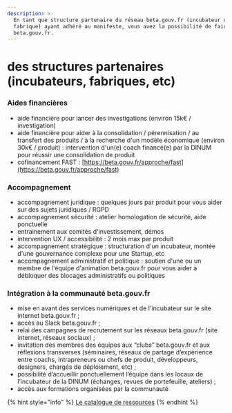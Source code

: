 ```yaml
---
description: >-
  En tant que structure partenaire du réseau beta.gouv.fr (incubateur ou
  fabrique) ayant adhéré au manifeste, vous avez la possibilité de faire appel à
  beta.gouv.fr.
---
```


# des structures partenaires \(incubateurs, fabriques, etc\)

### Aides financières

* aide financière pour lancer des investigations \(environ 15k€ / investigation\)
* aide financière pour aider à la consolidation / pérennisation / au transfert des produits / à la recherche d'un modèle économique \(environ 30k€ / produit\) : intervention d'un\(e\) coach financé\(e\) par la DINUM pour réussir une consolidation de produit 
* cofinancement FAST : [https://beta.gouv.fr/approche/fast](https://beta.gouv.fr/approche/fast)

### Accompagnement

* accompagnement juridique : quelques jours par produit pour vous aider sur des sujets juridiques / RGPD
* accompagnement sécurité : atelier homologation de sécurité, aide ponctuelle
* entrainement aux comités d'investissement, démos
* intervention UX / accessibilité  : 2 mois max par produit
* accompagnement stratégique : structuration d'un incubateur, montée d'une gouvernance complexe pour une Startup, etc 
* accompagnement administratif et politique : soutien d'une ou un membre de l'équipe d'animation beta.gouv.fr pour vous aider à débloquer des blocages administratifs ou politiques

### Intégration à la communauté beta.gouv.fr

* mise en avant des services numériques et de l'incubateur sur le site internet beta.gouv.fr ;
* accès au Slack beta.gouv.fr ; 
* relai des campagnes de recrutement sur les réseaux beta.gouv.fr \(site internet, réseaux sociaux\) ;
* invitation des membres des équipes aux “clubs” beta.gouv.fr et aux réflexions transverses \(séminaires, réseaux de partage d’expérience entre coachs, intrapreneurs ou chefs de produit, développeurs, designers, chargés de déploiement, etc\) ;
* possibilité d’accueillir ponctuellement l’équipe dans les locaux de l’incubateur de la DINUM \(échanges, revues de portefeuille, ateliers\) ;
* accès aux formations organisées par la communauté

{% hint style="info" %}
[Le catalogue de ressources](https://docs.google.com/presentation/d/1JfhbG15lsqXScHEFaWhmaypASZvWcZiPrdkRxSvX6Y4/edit?usp=sharing)
{% endhint %}

